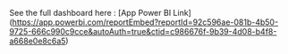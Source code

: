 See the full dashboard here : [App Power BI Link] (https://app.powerbi.com/reportEmbed?reportId=92c596ae-081b-4b50-9725-666c990c9cce&autoAuth=true&ctid=c986676f-9b39-4d08-b4f8-a668e0e8c6a5)
